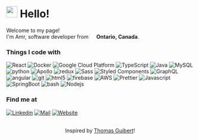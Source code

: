 <h1><img src="https://emojis.slackmojis.com/emojis/images/1643514476/4594/blob-wave.gif?1643514476" width="30"/> Hello!</h1>

<p>Welcome to my page! </br> I'm Amr, software developer from <img src="https://cdn-icons-png.flaticon.com/512/197/197430.png" width="13"/> <b>Ontario, Canada</b>. </p>
<h3>Things I code with</h3>
<p>
  <img alt="React" src="https://img.shields.io/badge/-React-45b8d8?style=flat&logo=react&logoColor=white" />
  <img alt="Docker" src="https://img.shields.io/badge/-Docker-46a2f1?style=flat&logo=docker&logoColor=white" />
  <img alt="Google Cloud Platform" src="https://img.shields.io/badge/-Google_Cloud_Platform-1a73e8?style=flat&logo=google-cloud&logoColor=white" />
  <img alt="TypeScript" src="https://img.shields.io/badge/-TypeScript-007ACC?style=flat&logo=typescript&logoColor=white" />
  <img alt="Java" src="https://img.shields.io/badge/-Java-007396?style=flat&logo=java&logoColor=white" />
  <img alt="MySQL" src="https://img.shields.io/badge/-MySQL-4479a1?style=flat&logo=MySQL&logoColor=white" />
  <img alt="python" src="https://img.shields.io/badge/-python-306998?style=flat&logo=python&logoColor=white" />
  <img alt="Apollo" src="https://img.shields.io/badge/-Apollo%20GraphQL-311C87?style=flat&logo=apollo-graphql&logoColor=white" />
  <img alt="redux" src="https://img.shields.io/badge/-Redux-764ABC?style=flat&logo=redux&logoColor=white" />
  <img alt="Sass" src="https://img.shields.io/badge/-Sass-CC6699?style=flat&logo=sass&logoColor=white" />
  <img alt="Styled Components" src="https://img.shields.io/badge/-Styled_Components-db7092?style=flat&logo=styled-components&logoColor=white" />
  <img alt="GraphQL" src="https://img.shields.io/badge/-GraphQL-E10098?style=flat&logo=graphql&logoColor=white" />
  <img alt="angular" src="https://img.shields.io/badge/-Angular-DD0031?style=flat&logo=angular&logoColor=white" />
  <img alt="git" src="https://img.shields.io/badge/-Git-F05032?style=flat&logo=git&logoColor=white" />
  <img alt="html5" src="https://img.shields.io/badge/-HTML5-E34F26?style=flat&logo=html5&logoColor=white" />
  <img alt="firebase" src="https://img.shields.io/badge/-Firebase-F57C00?style=flat&logo=firebase&logoColor=white" />
  <img alt="AWS" src="https://img.shields.io/badge/AWS-%23FF9900.svg?style=flat&logo=amazon-aws&logoColor=white" />
  <img alt="Prettier" src="https://img.shields.io/badge/-Prettier-e0b428?style=flat&logo=prettier&logoColor=white" />
  <img alt="Javascript" src="https://img.shields.io/badge/-JavaScript-e0b428?style=flat&logo=Javascript&logoColor=white" />
  <img alt="SpringBoot" src="https://img.shields.io/badge/-Spring Boot-6db33f?style=flat&logo=spring&logoColor=white" />
  <img alt="bash" src="https://img.shields.io/badge/-bash-4EAA25?style=flat&logo=GNU-bash&logoColor=white" />
  <img alt="Nodejs" src="https://img.shields.io/badge/-Nodejs-43853d?style=flat&logo=Node.js&logoColor=white" />
</p>

<h3>Find me at</h3>

[![Linkedin](https://img.shields.io/badge/-amrthabit-0077B5?style=flat&logo=Linkedin&logoColor=white&link=https://www.linkedin.com/in/amrthabit/)](https://www.linkedin.com/in/amrthabit/)
[![Mail](https://img.shields.io/badge/-email-D14836?style=flat&logo=Gmail&logoColor=white&link=mailto:amrthabi7@gmail.com)](mailto:amrthabi7@gmail.com)
[![Website](https://img.shields.io/badge/-amrthabit.com-333333?style=flat&logo=google-chrome&logoColor=white&link=https://amrthabit.com)](https://amrthabit.com)


<p align="center">
    <br/>Inspired by <a href="https://github.com/thmsgbrt">Thomas Guibert</a>!
</p>


